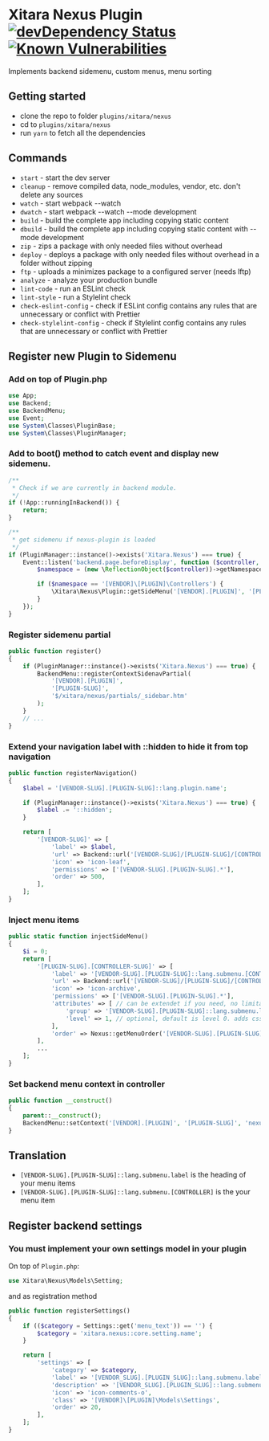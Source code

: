 # Xitara Nexus Plugin [![devDependency Status](https://david-dm.org/xitara/oc-plugin-nexus/dev-status.svg)](https://david-dm.org/xitara/oc-plugin-nexus/?type=dev) [![Known Vulnerabilities](https://snyk.io/test/github/xitara/oc-plugin-nexus/badge.svg)](https://snyk.io//test/github/xitara/oc-plugin-nexus)

Implements backend sidemenu, custom menus, menu sorting

## Getting started

- clone the repo to folder `plugins/xitara/nexus`
- cd to `plugins/xitara/nexus`
- run `yarn` to fetch all the dependencies

## Commands

- `start` - start the dev server
- `cleanup` - remove compiled data, node_modules, vendor, etc. don't delete any sources
- `watch` - start webpack --watch
- `dwatch` - start webpack --watch --mode development
- `build` - build the complete app including copying static content
- `dbuild` - build the complete app including copying static content with --mode development
- `zip` - zips a package with only needed files without overhead
- `deploy` - deploys a package with only needed files without overhead in a folder without zipping
- `ftp` - uploads a minimizes package to a configured server (needs lftp)
- `analyze` - analyze your production bundle
- `lint-code` - run an ESLint check
- `lint-style` - run a Stylelint check
- `check-eslint-config` - check if ESLint config contains any rules that are unnecessary or conflict with Prettier
- `check-stylelint-config` - check if Stylelint config contains any rules that are unnecessary or conflict with Prettier

## Register new Plugin to Sidemenu

### Add on top of Plugin.php
```php
use App;
use Backend;
use BackendMenu;
use Event;
use System\Classes\PluginBase;
use System\Classes\PluginManager;
```

### Add to boot() method to catch event and display new sidemenu.
```php
/**
 * Check if we are currently in backend module.
 */
if (!App::runningInBackend()) {
    return;
}

/**
 * get sidemenu if nexus-plugin is loaded
 */
if (PluginManager::instance()->exists('Xitara.Nexus') === true) {
    Event::listen('backend.page.beforeDisplay', function ($controller, $action, $params) {
        $namespace = (new \ReflectionObject($controller))->getNamespaceName();

        if ($namespace == '[VENDOR]\[PLUGIN]\Controllers') {
            \Xitara\Nexus\Plugin::getSideMenu('[VENDOR].[PLUGIN]', '[PLUGIN-SLUG]');
        }
    });
}
```

### Register sidemenu partial
```php
public function register()
{
    if (PluginManager::instance()->exists('Xitara.Nexus') === true) {
        BackendMenu::registerContextSidenavPartial(
            '[VENDOR].[PLUGIN]',
            '[PLUGIN-SLUG]',
            '$/xitara/nexus/partials/_sidebar.htm'
        );
    }
    // ...
}
```

### Extend your navigation label with ::hidden to hide it from top navigation
```php
public function registerNavigation()
{
    $label = '[VENDOR-SLUG].[PLUGIN-SLUG]::lang.plugin.name';

    if (PluginManager::instance()->exists('Xitara.Nexus') === true) {
        $label .= '::hidden';
    }

    return [
        '[VENDOR-SLUG]' => [
            'label' => $label,
            'url' => Backend::url('[VENDOR-SLUG]/[PLUGIN-SLUG]/[CONTROLLER-SLUG]'),
            'icon' => 'icon-leaf',
            'permissions' => ['[VENDOR-SLUG].[PLUGIN-SLUG].*'],
            'order' => 500,
        ],
    ];
}
```

### Inject menu items
```php
public static function injectSideMenu()
{
    $i = 0;
    return [
        '[PLUGIN-SLUG].[CONTROLLER-SLUG]' => [
            'label' => '[VENDOR-SLUG].[PLUGIN-SLUG]::lang.submenu.[CONTROLLER-SLUG]',
            'url' => Backend::url('[VENDOR-SLUG]/[PLUGIN-SLUG]/[CONTROLLER-SLUG]'),
            'icon' => 'icon-archive',
            'permissions' => ['[VENDOR-SLUG].[PLUGIN-SLUG].*'],
            'attributes' => [ // can be extendet if you need, no limitations
                'group' => '[VENDOR-SLUG].[PLUGIN-SLUG]::lang.submenu.label',
                'level' => 1, // optional, default is level 0. adds css-class level-X to li
            ],
            'order' => Nexus::getMenuOrder('[VENDOR-SLUG].[PLUGIN-SLUG]') + $i++,
        ],
        ...
    ];
}
```

### Set backend menu context in controller
```php
public function __construct()
{
    parent::__construct();
    BackendMenu::setContext('[VENDOR].[PLUGIN]', '[PLUGIN-SLUG]', 'nexus.[CONTROLLER-SLUG]');
}
```

## Translation

- `[VENDOR-SLUG].[PLUGIN-SLUG]::lang.submenu.label` is the heading of your menu items
- `[VENDOR-SLUG].[PLUGIN-SLUG]::lang.submenu.[CONTROLLER]` is the your menu item

## Register backend settings
### You must implement your own settings model in your plugin
On top of `Plugin.php`:
```php
use Xitara\Nexus\Models\Setting;
```

and as registration method
```php
public function registerSettings()
{
    if (($category = Settings::get('menu_text')) == '') {
        $category = 'xitara.nexus::core.setting.name';
    }

    return [
        'settings' => [
            'category' => $category,
            'label' => '[VENDOR_SLUG].[PLUGIN_SLUG]::lang.submenu.label',
            'description' => '[VENDOR_SLUG].[PLUGIN_SLUG]::lang.submenu.description',
            'icon' => 'icon-comments-o',
            'class' => '[VENDOR]\[PLUGIN]\Models\Settings',
            'order' => 20,
        ],
    ];
}
```
